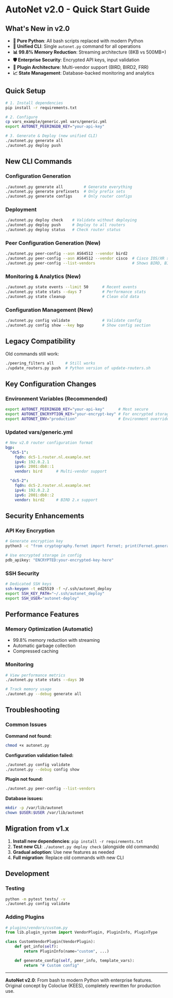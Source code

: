 # AutoNet v2.0 - Quick Start Guide

## What's New in v2.0

- **🐍 Pure Python**: All bash scripts replaced with modern Python
- **🔧 Unified CLI**: Single `autonet.py` command for all operations
- **📊 99.8% Memory Reduction**: Streaming architecture (8KB vs 500MB+)
- **🛡️ Enterprise Security**: Encrypted API keys, input validation
- **🔌 Plugin Architecture**: Multi-vendor support (BIRD, BIRD2, FRR)
- **📈 State Management**: Database-backed monitoring and analytics

## Quick Setup

```bash
# 1. Install dependencies
pip install -r requirements.txt

# 2. Configure
cp vars_example/generic.yml vars/generic.yml
export AUTONET_PEERINGDB_KEY="your-api-key"

# 3. Generate & Deploy (new unified CLI)
./autonet.py generate all
./autonet.py deploy push
```

## New CLI Commands

### Configuration Generation
```bash
./autonet.py generate all         # Generate everything
./autonet.py generate prefixsets  # Only prefix sets
./autonet.py generate configs     # Only router configs
```

### Deployment
```bash
./autonet.py deploy check    # Validate without deploying
./autonet.py deploy push     # Deploy to all routers
./autonet.py deploy status   # Check router status
```

### Peer Configuration Generation (New)
```bash
./autonet.py peer-config --asn AS64512 --vendor bird2
./autonet.py peer-config --asn AS64512 --vendor cisco  # Cisco IOS/XR support
./autonet.py peer-config --list-vendors                # Shows BIRD, BIRD2, Cisco
```

### Monitoring & Analytics (New)
```bash
./autonet.py state events --limit 50      # Recent events
./autonet.py state stats --days 7         # Performance stats
./autonet.py state cleanup                # Clean old data
```

### Configuration Management (New)
```bash
./autonet.py config validate              # Validate config
./autonet.py config show --key bgp        # Show config section
```

## Legacy Compatibility

Old commands still work:
```bash
./peering_filters all     # Still works
./update_routers.py push  # Python version of update-routers.sh
```

## Key Configuration Changes

### Environment Variables (Recommended)
```bash
export AUTONET_PEERINGDB_KEY="your-api-key"      # Most secure
export AUTONET_ENCRYPTION_KEY="your-encrypt-key" # For encrypted storage
export AUTONET_ENV="production"                  # Environment override
```

### Updated vars/generic.yml
```yaml
# New v2.0 router configuration format
bgp:
  "dc5-1":
    fqdn: dc5-1.router.nl.example.net
    ipv4: 192.0.2.1
    ipv6: 2001:db8::1
    vendor: bird      # Multi-vendor support

  "dc5-2":
    fqdn: dc5-2.router.nl.example.net
    ipv4: 192.0.2.2
    ipv6: 2001:db8::2
    vendor: bird2     # BIRD 2.x support
```

## Security Enhancements

### API Key Encryption
```bash
# Generate encryption key
python3 -c "from cryptography.fernet import Fernet; print(Fernet.generate_key().decode())"

# Use encrypted storage in config
pdb_apikey: "ENCRYPTED:your-encrypted-key-here"
```

### SSH Security
```bash
# Dedicated SSH keys
ssh-keygen -t ed25519 -f ~/.ssh/autonet_deploy
export SSH_KEY_PATH="~/.ssh/autonet_deploy"
export SSH_USER="autonet-deploy"
```

## Performance Features

### Memory Optimization (Automatic)
- 99.8% memory reduction with streaming
- Automatic garbage collection
- Compressed caching

### Monitoring
```bash
# View performance metrics
./autonet.py state stats --days 30

# Track memory usage
./autonet.py --debug generate all
```

## Troubleshooting

### Common Issues

**Command not found:**
```bash
chmod +x autonet.py
```

**Configuration validation failed:**
```bash
./autonet.py config validate
./autonet.py --debug config show
```

**Plugin not found:**
```bash
./autonet.py peer-config --list-vendors
```

**Database issues:**
```bash
mkdir -p /var/lib/autonet
chown $USER:$USER /var/lib/autonet
```

## Migration from v1.x

1. **Install new dependencies**: `pip install -r requirements.txt`
2. **Test new CLI**: `./autonet.py deploy check` (alongside old commands)
3. **Gradual adoption**: Use new features as needed
4. **Full migration**: Replace old commands with new CLI

## Development

### Testing
```bash
python -m pytest tests/ -v
./autonet.py config validate
```

### Adding Plugins
```python
# plugins/vendors/custom.py
from lib.plugin_system import VendorPlugin, PluginInfo, PluginType

class CustomVendorPlugin(VendorPlugin):
    def get_info(self):
        return PluginInfo(name="custom", ...)

    def generate_config(self, peer_info, template_vars):
        return "# Custom config"
```

---

**AutoNet v2.0**: From bash to modern Python with enterprise features.
Original concept by Coloclue (KEES), completely rewritten for production use.
